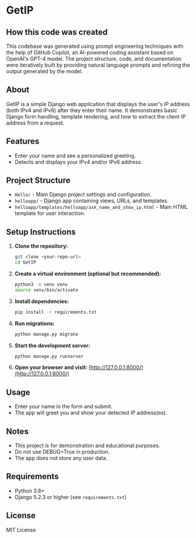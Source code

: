 # GetIP

## How this code was created
This codebase was generated using prompt engineering techniques with the help of GitHub Copilot, an AI-powered coding assistant based on OpenAI's GPT-4 model. The project structure, code, and documentation were iteratively built by providing natural language prompts and refining the output generated by the model.

## About
GetIP is a simple Django web application that displays the user's IP address (both IPv4 and IPv6) after they enter their name. It demonstrates basic Django form handling, template rendering, and how to extract the client IP address from a request.

## Features
- Enter your name and see a personalized greeting.
- Detects and displays your IPv4 and/or IPv6 address.

## Project Structure
- `Hello/` - Main Django project settings and configuration.
- `helloapp/` - Django app containing views, URLs, and templates.
- `helloapp/templates/helloapp/ask_name_and_show_ip.html` - Main HTML template for user interaction.

## Setup Instructions

1. **Clone the repository:**
   ```bash
   git clone <your-repo-url>
   cd GetIP
   ```
2. **Create a virtual environment (optional but recommended):**
   ```bash
   python3 -m venv venv
   source venv/bin/activate
   ```
3. **Install dependencies:**
   ```bash
   pip install -r requirements.txt
   ```
4. **Run migrations:**
   ```bash
   python manage.py migrate
   ```
5. **Start the development server:**
   ```bash
   python manage.py runserver
   ```
6. **Open your browser and visit:**
   [http://127.0.0.1:8000/](http://127.0.0.1:8000/)

## Usage
- Enter your name in the form and submit.
- The app will greet you and show your detected IP address(es).

## Notes
- This project is for demonstration and educational purposes.
- Do not use DEBUG=True in production.
- The app does not store any user data.

## Requirements
- Python 3.8+
- Django 5.2.3 or higher (see `requirements.txt`)

## License
MIT License
